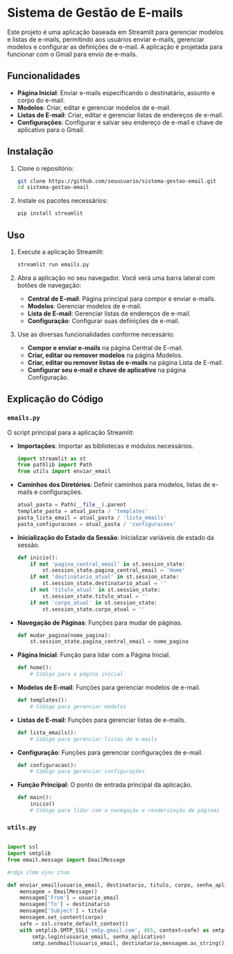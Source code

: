 # Sistema de Gestão de E-mails

Este projeto é uma aplicação baseada em Streamlit para gerenciar modelos e listas de e-mails, permitindo aos usuários enviar e-mails, gerenciar modelos e configurar as definições de e-mail. A aplicação é projetada para funcionar com o Gmail para envio de e-mails.

## Funcionalidades

- **Página Inicial**: Enviar e-mails especificando o destinatário, assunto e corpo do e-mail.
- **Modelos**: Criar, editar e gerenciar modelos de e-mail.
- **Listas de E-mail**: Criar, editar e gerenciar listas de endereços de e-mail.
- **Configurações**: Configurar e salvar seu endereço de e-mail e chave de aplicativo para o Gmail.

## Instalação

1. Clone o repositório:
    ```bash
    git clone https://github.com/seuusuario/sistema-gestao-email.git
    cd sistema-gestao-email
    ```

2. Instale os pacotes necessários:
    ```bash
    pip install streamlit
    ```

## Uso

1. Execute a aplicação Streamlit:
    ```bash
    streamlit run emails.py
    ```

2. Abra a aplicação no seu navegador. Você verá uma barra lateral com botões de navegação:
    - **Central de E-mail**: Página principal para compor e enviar e-mails.
    - **Modelos**: Gerenciar modelos de e-mail.
    - **Lista de E-mail**: Gerenciar listas de endereços de e-mail.
    - **Configuração**: Configurar suas definições de e-mail.

3. Use as diversas funcionalidades conforme necessário:
    - **Compor e enviar e-mails** na página Central de E-mail.
    - **Criar, editar ou remover modelos** na página Modelos.
    - **Criar, editar ou remover listas de e-mails** na página Lista de E-mail.
    - **Configurar seu e-mail e chave de aplicativo** na página Configuração.

## Explicação do Código

### `emails.py`

O script principal para a aplicação Streamlit:

- **Importações**: Importar as bibliotecas e módulos necessários.
    ```python
    import streamlit as st
    from pathlib import Path
    from utils import enviar_email
    ```

- **Caminhos dos Diretórios**: Definir caminhos para modelos, listas de e-mails e configurações.
    ```python
    atual_pasta = Path(__file__).parent
    template_pasta = atual_pasta / 'templates'
    pasta_lista_email = atual_pasta / 'lista_emails'
    pasta_configuracoes = atual_pasta / 'configuracoes'
    ```

- **Inicialização do Estado da Sessão**: Inicializar variáveis de estado da sessão.
    ```python
    def inicio():
        if not 'pagina_central_email' in st.session_state:
            st.session_state.pagina_central_email = 'Home'
        if not 'destinatario_atual' in st.session_state:
            st.session_state.destinatario_atual = ''
        if not 'titulo_atual' in st.session_state:
            st.session_state.titulo_atual = ''
        if not 'corpo_atual' in st.session_state:
            st.session_state.corpo_atual = ''
    ```

- **Navegação de Páginas**: Funções para mudar de páginas.
    ```python
    def mudar_pagina(nome_pagina):
        st.session_state.pagina_central_email = nome_pagina
    ```

- **Página Inicial**: Função para lidar com a Página Inicial.
    ```python
    def home():
        # Código para a página inicial
    ```

- **Modelos de E-mail**: Funções para gerenciar modelos de e-mail.
    ```python
    def templates():
        # Código para gerenciar modelos
    ```

- **Listas de E-mail**: Funções para gerenciar listas de e-mails.
    ```python
    def lista_emails():
        # Código para gerenciar listas de e-mails
    ```

- **Configuração**: Funções para gerenciar configurações de e-mail.
    ```python
    def configuracao():
        # Código para gerenciar configurações
    ```

- **Função Principal**: O ponto de entrada principal da aplicação.
    ```python
    def main():
        inicio()
        # Código para lidar com a navegação e renderização de páginas
    ```

### `utils.py`  

```python

import ssl
import smtplib
from email.message import EmailMessage

#rdga slmm ojns ztum

def enviar_email(usuario_email, destinatario, titulo, corpo, senha_aplicativo):
    mensagem = EmailMessage()
    mensagem['From'] = usuario_email
    mensagem['To'] = destinatario
    mensagem['Subject'] = titulo
    mensagem.set_content(corpo)
    safe = ssl.create_default_context()
    with smtplib.SMTP_SSL('smtp.gmail.com', 465, context=safe) as smtp:
        smtp.login(usuario_email, senha_aplicativo)
        smtp.sendmail(usuario_email, destinatario,mensagem.as_string())
 ```

